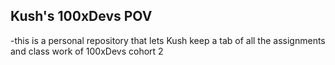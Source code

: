 ## Kush's 100xDevs POV

-this is a personal repository that lets Kush keep a tab of all the assignments and class work of 100xDevs cohort 2
